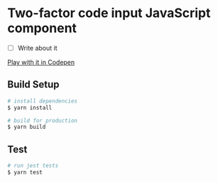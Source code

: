 # Two-factor code input JavaScript component

- [ ] Write about it

[Play with it in Codepen](https://codepen.io/claudiabdm/pen/XWgrqGr?editors=1111)

## Build Setup

```bash
# install dependencies
$ yarn install

# build for production
$ yarn build
```

## Test

```bash
# run jest tests
$ yarn test
```
